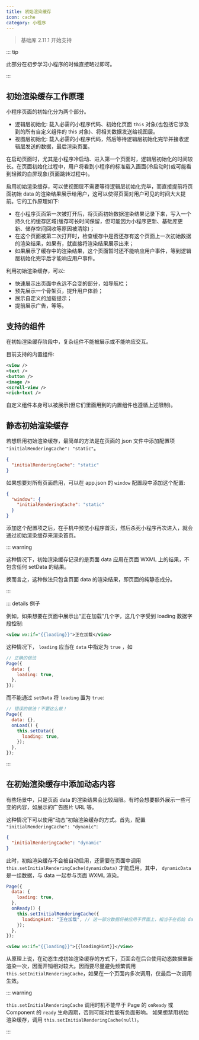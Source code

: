 ```yaml
---
title: 初始渲染缓存
icon: cache
category: 小程序
---
```


> 基础库 2.11.1 开始支持

::: tip

此部分在初步学习小程序的时候直接略过即可。

:::

## 初始渲染缓存工作原理

小程序页面的初始化分为两个部分。

- 逻辑层初始化: 载入必需的小程序代码、初始化页面 `this` 对象(也包括它涉及到的所有自定义组件的 this 对象)、将相关数据发送给视图层。
- 视图层初始化: 载入必需的小程序代码，然后等待逻辑层初始化完毕并接收逻辑层发送的数据，最后渲染页面。

在启动页面时，尤其是小程序冷启动、进入第一个页面时，逻辑层初始化的时间较长。在页面初始化过程中，用户将看到小程序的标准载入画面(冷启动时)或可能看到轻微的白屏现象(页面跳转过程中)。

启用初始渲染缓存，可以使视图层不需要等待逻辑层初始化完毕，而直接提前将页面初始 data 的渲染结果展示给用户，这可以使得页面对用户可见的时间大大提前。它的工作原理如下:

- 在小程序页面第一次被打开后，将页面初始数据渲染结果记录下来，写入一个持久化的缓存区域(缓存可长时间保留，但可能因为小程序更新、基础库更新、储存空间回收等原因被清除)；
- 在这个页面被第二次打开时，检查缓存中是否还存有这个页面上一次初始数据的渲染结果，如果有，就直接将渲染结果展示出来；
- 如果展示了缓存中的渲染结果，这个页面暂时还不能响应用户事件，等到逻辑层初始化完毕后才能响应用户事件。

利用初始渲染缓存，可以:

- 快速展示出页面中永远不会变的部分，如导航栏；
- 预先展示一个骨架页，提升用户体验；
- 展示自定义的加载提示；
- 提前展示广告，等等。

## 支持的组件

在初始渲染缓存阶段中，复杂组件不能被展示或不能响应交互。

目前支持的内置组件:

```xml
<view />
<text />
<button />
<image />
<scroll-view />
<rich-text />
```

自定义组件本身可以被展示(但它们里面用到的内置组件也遵循上述限制)。

## 静态初始渲染缓存

若想启用初始渲染缓存，最简单的方法是在页面的 json 文件中添加配置项 `"initialRenderingCache": "static"`。

```json
{
  "initialRenderingCache": "static"
}
```

如果想要对所有页面启用，可以在 app.json 的 `window` 配置段中添加这个配置:

```json
{
  "window": {
    "initialRenderingCache": "static"
  }
}
```

添加这个配置项之后，在手机中预览小程序首页，然后杀死小程序再次进入，就会通过初始渲染缓存来渲染首页。

::: warning

这种情况下，初始渲染缓存记录的是页面 data 应用在页面 WXML 上的结果，不包含任何 setData 的结果。

换而言之，这种做法只包含页面 data 的渲染结果，即页面的纯静态成分。

:::

::: details 例子

例如，如果想要在页面中展示出“正在加载”几个字，这几个字受到 loading 数据字段控制:

```xml
<view wx:if="{{loading}}">正在加载</view>
```

这种情况下， `loading` 应当在 `data` 中指定为 `true` ，如

```js
// 正确的做法
Page({
  data: {
    loading: true,
  },
});
```

而不能通过 `setData` 将 `loading` 置为 `true`:

```js
// 错误的做法！不要这么做！
Page({
  data: {},
  onLoad() {
    this.setData({
      loading: true,
    });
  },
});
```

:::

## 在初始渲染缓存中添加动态内容

有些场景中，只是页面 data 的渲染结果会比较局限。有时会想要额外展示一些可变的内容，如展示的广告图片 URL 等。

这种情况下可以使用“动态”初始渲染缓存的方式。首先，配置 `"initialRenderingCache": "dynamic"`:

```json
{
  "initialRenderingCache": "dynamic"
}
```

此时，初始渲染缓存不会被自动启用，还需要在页面中调用 `this.setInitialRenderingCache(dynamicData)` 才能启用。其中， `dynamicData` 是一组数据，与 data 一起参与页面 WXML 渲染。

```js
Page({
  data: {
    loading: true,
  },
  onReady() {
    this.setInitialRenderingCache({
      loadingHint: "正在加载", // 这一部分数据将被应用于界面上，相当于在初始 data 基础上额外进行一次 setData
    });
  },
});
```

```xml
<view wx:if="{{loading}}">{{loadingHint}}</view>
```

从原理上说，在动态生成初始渲染缓存的方式下，页面会在后台使用动态数据重新渲染一次，因而开销相对较大。因而要尽量避免频繁调用 `this.setInitialRenderingCache`，如果在一个页面内多次调用，仅最后一次调用生效。

::: warning

`this.setInitialRenderingCache` 调用时机不能早于 Page 的 `onReady` 或 Component 的 `ready` 生命周期，否则可能对性能有负面影响。
如果想禁用初始渲染缓存，调用 `this.setInitialRenderingCache(null)`。

:::
